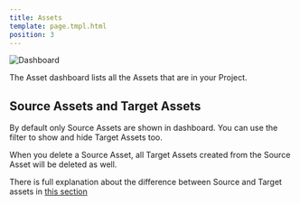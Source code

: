 ```yaml
---
title: Assets
template: page.tmpl.html
position: 3
---
```


![Dashboard][2]

The Asset dashboard lists all the Assets that are in your Project.

## Source Assets and Target Assets

By default only Source Assets are shown in dashboard. You can use the filter to show and hide Target Assets too.

When you delete a Source Asset, all Target Assets created from the Source Asset will be deleted as well.

There is full explanation about the difference between Source and Target assets in [this section][1]

[1]: /user-manual/assets/
[2]: /images/platform/dashboard_assets.png
[3]: /user-manual/designer/assets/

